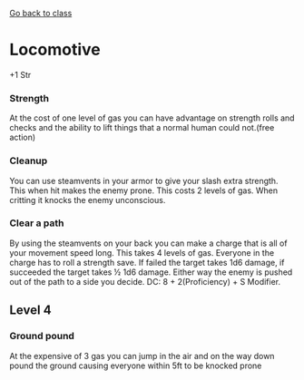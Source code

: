 [Go back to class](steamWarrior.html)
# Locomotive

+1 Str

### Strength
At the cost of one level of gas you can have advantage on strength rolls and checks and the ability to lift things that a normal human could not.(free action)

### Cleanup
You can use steamvents in your armor to give your slash extra strength. This when hit makes the enemy prone. This costs 2 levels of gas. When critting it knocks the enemy unconscious. 

### Clear a path
By using the steamvents on your back you can make a charge that is all of your movement speed long. This takes 4 levels of gas. Everyone in the charge has to roll a strength save. If failed the target takes 1d6 damage, if succeeded the target takes ½ 1d6 damage. Either way the enemy is pushed out of the path to a side you decide.
DC: 8 + 2(Proficiency) + S Modifier. 

## Level 4
### Ground pound
At the expensive of 3 gas you can jump in the air and on the way down pound the ground causing everyone within 5ft to be knocked prone